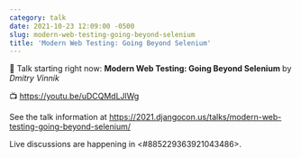 ```yaml
---
category: talk
date: 2021-10-23 12:09:00 -0500
slug: modern-web-testing-going-beyond-selenium
title: 'Modern Web Testing: Going Beyond Selenium'
---
```


:tada: Talk starting right now: **Modern Web Testing: Going Beyond Selenium** by *Dmitry Vinnik*

:tv: https://youtu.be/uDCQMdLJlWg

See the talk information at https://2021.djangocon.us/talks/modern-web-testing-going-beyond-selenium/

Live discussions are happening in <#885229363921043486>.